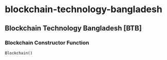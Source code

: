 # blockchain-technology-bangladesh
## Blockchain Technology Bangladesh [BTB]

### Blockchain Constructor Function

```
Blockchain()
```

